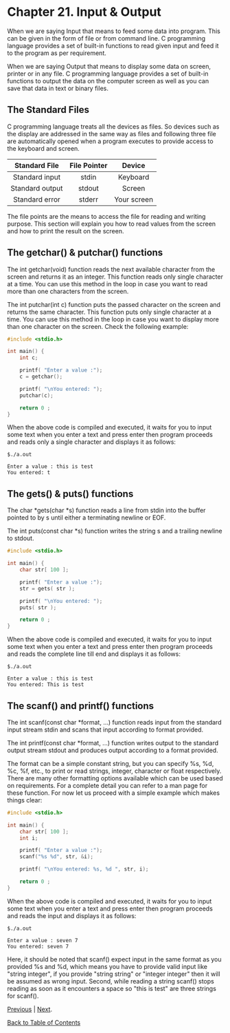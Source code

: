 # Chapter 21. Input & Output

When we are saying Input that means to feed some data into program. This can be given in the form of file or from command line. C programming language provides a set of built-in functions to read given input and feed it to the program as per requirement.

When we are saying Output that means to display some data on screen, printer or in any file. C programming language provides a set of built-in functions to output the data on the computer screen as well as you can save that data in text or binary files.

## The Standard Files

C programming language treats all the devices as files. So devices such as the display are addressed in the same way as files and following three file are automatically opened when a program executes to provide access to the keyboard and screen.

| Standard File | File Pointer | Device |
|:-------------:|:------------:|:------:|
| Standard input | stdin | Keyboard |
| Standard output | stdout | Screen |
| Standard error | stderr | Your screen |

The file points are the means to access the file for reading and writing purpose. This section will explain you how to read values from the screen and how to print the result on the screen.

## The getchar() & putchar() functions

The int getchar(void) function reads the next available character from the screen and returns it as an integer. This function reads only single character at a time. You can use this method in the loop in case you want to read more than one characters from the screen.

The int putchar(int c) function puts the passed character on the screen and returns the same character. This function puts only single character at a time. You can use this method in the loop in case you want to display more than one character on the screen. Check the following example:

```c
#include <stdio.h>

int main() {
    int c;

    printf( "Enter a value :");
    c = getchar();

    printf( "\nYou entered: ");
    putchar(c);

    return 0 ;
}
```

When the above code is compiled and executed, it waits for you to input some text when you enter a text and press enter then program proceeds and reads only a single character and displays it as follows:

```console
$./a.out

Enter a value : this is test
You entered: t
```

## The gets() & puts() functions

The char \*gets(char *s) function reads a line from stdin into the buffer pointed to by s until either a terminating newline or EOF.

The int puts(const char *s) function writes the string s and a trailing newline to stdout.

```c
#include <stdio.h>

int main() {
    char str[ 100 ];

    printf( "Enter a value :");
    str = gets( str );

    printf( "\nYou entered: ");
    puts( str );

    return 0 ;
}
```

When the above code is compiled and executed, it waits for you to input some text when you enter a text and press enter then program proceeds and reads the complete line till end and displays it as follows:

```console
$./a.out

Enter a value : this is test
You entered: This is test
```

## The scanf() and printf() functions

The int scanf(const char *format, ...) function reads input from the standard input stream stdin and scans that input according to format provided.

The int printf(const char *format, ...) function writes output to the standard output stream stdout and produces output according to a format provided.

The format can be a simple constant string, but you can specify %s, %d, %c, %f, etc., to print or read strings, integer, character or float respectively. There are many other formatting options available which can be used based on requirements. For a complete detail you can refer to a man page for these function. For now let us proceed with a simple example which makes things clear:

```c
#include <stdio.h>

int main() {
    char str[ 100 ];
    int i;

    printf( "Enter a value :");
    scanf("%s %d", str, &i);

    printf( "\nYou entered: %s, %d ", str, i);

    return 0 ;
}
```

When the above code is compiled and executed, it waits for you to input some text when you enter a text and press enter then program proceeds and reads the input and displays it as follows:

```console
$./a.out

Enter a value : seven 7
You entered: seven 7
```

Here, it should be noted that scanf() expect input in the same format as you provided %s and %d, which means you have to provide valid input like "string integer", if you provide "string string" or "integer integer" then it will be assumed as wrong input. Second, while reading a string scanf() stops reading as soon as it encounters a space so "this is test" are three strings for scanf().

[Previous](/Chapter20._Typedef/README.md "Chapter 20. Typedef") | [Next](/Chapter22._File_IO/README.md "Chapter 22. File I/O").

[Back to Table of Contents](../README.md "Table of Contents")
